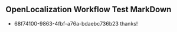 ## OpenLocalization Workflow Test MarkDown
* 68f74100-9863-4fbf-a76a-bdaebc736b23 thanks!

<!--HONumber=Sep16_HO1-->


